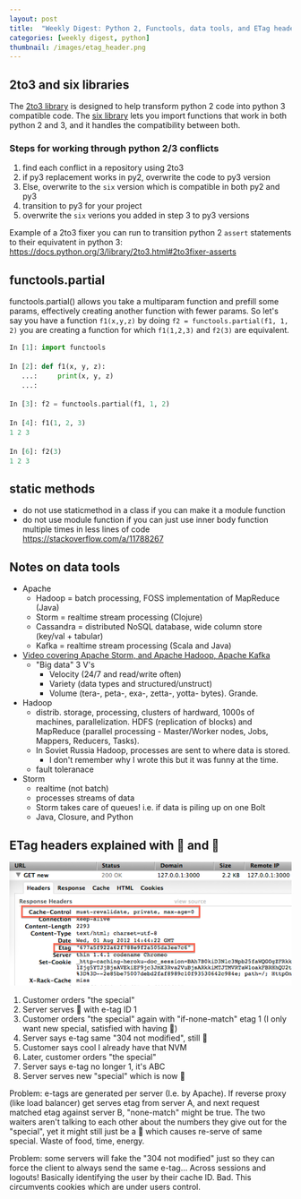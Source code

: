 ```yaml
---
layout: post
title:  "Weekly Digest: Python 2, Functools, data tools, and ETag headers"
categories: [weekly digest, python]
thumbnail: /images/etag_header.png
---
```


## 2to3 and six libraries

The [2to3 library](https://docs.python.org/3/library/2to3.html#:~:text=2to3%20is%20a%20Python%20program,will%20handle%20almost%20all%20code._) is designed to help transform python 2 code into python 3 compatible code. The [six library](https://pypi.org/project/six/) lets you import functions that work in both python 2 and 3, and it handles the compatibility between both.

### Steps for working through python 2/3 conflicts

1. find each conflict in a repository using 2to3
2. if py3 replacement works in py2, overwrite the code to py3 version
3. Else, overwrite to the `six` version which is compatible in both py2 and py3
4. transition to py3 for your project
5. overwrite the `six` verions you added in step 3 to py3 versions

Example of a 2to3 fixer you can run to transition python 2 `assert` statements to their equivatent in python 3: https://docs.python.org/3/library/2to3.html#2to3fixer-asserts

## functools.partial

functools.partial() allows you take a multiparam function and prefill some params, effectively creating another function with fewer params. So let's say you have a function `f1(x,y,z)` by doing `f2 = functools.partial(f1, 1, 2)` you are creating a function for which `f1(1,2,3)` and `f2(3)` are equivalent.

```python
In [1]: import functools

In [2]: def f1(x, y, z):
   ...:     print(x, y, z)
   ...:

In [3]: f2 = functools.partial(f1, 1, 2)

In [4]: f1(1, 2, 3)
1 2 3

In [6]: f2(3)
1 2 3
```

## static methods

- do not use staticmethod in a class if you can make it a module function
- do not use module function if you can just use inner body function multiple times in less lines of code
https://stackoverflow.com/a/11788267

## Notes on data tools

- Apache
	- Hadoop = batch processing, FOSS implementation of MapReduce (Java)
	- Storm = realtime stream processing (Clojure)
	- Cassandra = distributed NoSQL database, wide column store (key/val + tabular)
	- Kafka = realtime stream processing (Scala and Java)
- [Video covering Apache Storm, and Apache Hadoop, Apache Kafka](https://www.youtube.com/watch?v=-7SzI0vQL-E)
	- "Big data" 3 V's
		- Velocity (24/7 and read/write often)
		- Variety (data types and structured/unstruct)
		- Volume (tera-, peta-, exa-, zetta-, yotta- bytes). Grande.
- Hadoop
	- distrib. storage, processing, clusters of hardward, 1000s of machines, parallelization. HDFS (replication of blocks) and MapReduce (parallel processing - Master/Worker nodes, Jobs, Mappers, Reducers, Tasks).
	- In Soviet Russia Hadoop, processes are sent to where data is stored.
		- I don't remember why I wrote this but it was funny at the time.
	- fault toleranace
- Storm
	- realtime (not batch)
	- processes streams of data
	- Storm takes care of queues! i.e. if data is piling up on one Bolt
	- Java, Closure, and Python

##  ETag headers explained with 🍔 and 🌭

![Etag headers](/images/etag_header.png)

1. Customer orders "the special"
2. Server serves 🍔 with e-tag ID 1
3. Customer orders "the special" again with "if-none-match" etag 1 (I only want new special, satisfied with having 🍔)
4. Server says e-tag same "304 not modified", still 🍔
5. Customer says cool I already have that NVM
6. Later, customer orders "the special"
7. Server says e-tag no longer 1, it's ABC
8. Server serves new "special" which is now 🌭

Problem: e-tags are generated per server (I.e. by Apache). If reverse proxy (like load balancer) get serves etag from server A, and next request matched etag against server B, "none-match" might be true. The two waiters aren't talking to each other about the numbers they give out for the "special", yet it might still just be a 🍔 which causes re-serve of same special. Waste of food, time, energy. 

Problem: some servers will fake the "304 not modified" just so they can force the client to always send the same e-tag... Across sessions and logouts! Basically identifying the user by their cache ID. Bad. This circumvents cookies which are under users control.